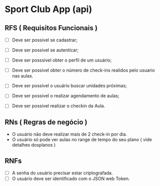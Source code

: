 # Sport Club App (api)

## RFS ( Requisitos Funcionais )

- [ ] Deve ser possivel se cadastrar;
- [ ] Deve ser possivel se autenticar;
- [ ] Deve ser posssivel obter o perfil de um usuário;
- [ ] Deve ser possivel obter o número de check-ins realidos pelo usuario nas aulas.
- [ ] Deve ser possível o usuário buscar unidades próximas;
- [ ] Deve ser possivel o realizar agendamento de aulas;
- [ ] Deve ser possivel realizar o checkin da Aula.


## RNs ( Regras de negócio )

- O usuário não deve realizar mais de 2 check-in por dia.
- O usuário só pode ver aulas no range de tempo do seu plano ( vide detalhes dosplanos )

## RNFs
- [ ]  A senha do usuário precisar estar criptografada.
- [ ]  O usuário deve ser identificado com o JSON web Token.
